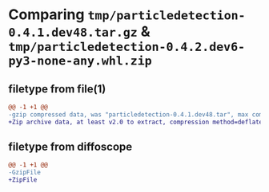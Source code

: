 # Comparing `tmp/particledetection-0.4.1.dev48.tar.gz` & `tmp/particledetection-0.4.2.dev6-py3-none-any.whl.zip`

## filetype from file(1)

```diff
@@ -1 +1 @@
-gzip compressed data, was "particledetection-0.4.1.dev48.tar", max compression
+Zip archive data, at least v2.0 to extract, compression method=deflate
```

## filetype from diffoscope

```diff
@@ -1 +1 @@
-GzipFile
+ZipFile
```

